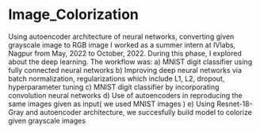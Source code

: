 # Image_Colorization
Using autoencoder architecture of neural networks, converting given grayscale image to RGB image
I worked as a summer intern at IVlabs, Nagpur from May, 2022 to October, 2022. 
During this phase, I explored about the deep learning. The workflow was:
a) MNIST digit classifier using fully connected neural networks
b) Improving deep neural networks via batch normalization, regularizations which include L1, L2, dropout, hyperparameter tuning
c) MNIST digit classifier by incorporating convolution neural networks
d) Use of autoencoders in reproducing the same images given as input( we used MNIST images )
e) Using Resnet-18-Gray and autoencoder architecture, we succesfully build model to colorize given grayscale images
